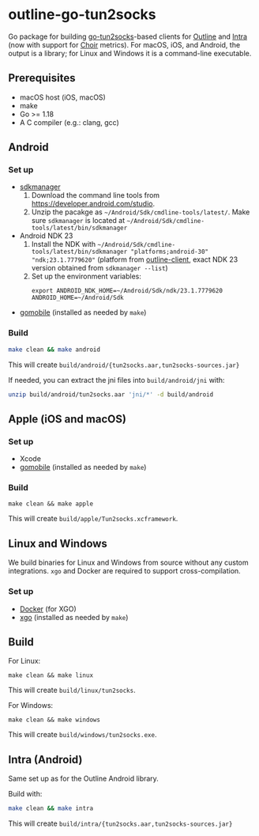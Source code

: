 # outline-go-tun2socks

Go package for building [go-tun2socks](https://github.com/eycorsican/go-tun2socks)-based clients for [Outline](https://getoutline.org) and [Intra](https://getintra.org) (now with support for [Choir](https://github.com/Jigsaw-Code/choir) metrics).  For macOS, iOS, and Android, the output is a library; for Linux and Windows it is a command-line executable.

## Prerequisites

- macOS host (iOS, macOS)
- make
- Go >= 1.18
- A C compiler (e.g.: clang, gcc)

## Android

### Set up

- [sdkmanager](https://developer.android.com/studio/command-line/sdkmanager)
  1. Download the command line tools from https://developer.android.com/studio.
  1. Unzip the pacakge as `~/Android/Sdk/cmdline-tools/latest/`. Make sure `sdkmanager` is located at `~/Android/Sdk/cmdline-tools/latest/bin/sdkmanager`
- Android NDK 23
  1. Install the NDK with `~/Android/Sdk/cmdline-tools/latest/bin/sdkmanager "platforms;android-30" "ndk;23.1.7779620"` (platform from [outline-client](https://github.com/Jigsaw-Code/outline-client#building-the-android-app), exact NDK 23 version obtained from `sdkmanager --list`)
  1. Set up the environment variables:
     ```
     export ANDROID_NDK_HOME=~/Android/Sdk/ndk/23.1.7779620 ANDROID_HOME=~/Android/Sdk
     ```
- [gomobile](https://pkg.go.dev/golang.org/x/mobile/cmd/gobind) (installed as needed by `make`)

### Build

```bash
make clean && make android
```
This will create `build/android/{tun2socks.aar,tun2socks-sources.jar}`

If needed, you can extract the jni files into `build/android/jni` with:
```bash
unzip build/android/tun2socks.aar 'jni/*' -d build/android
```

## Apple (iOS and macOS)

### Set up

- Xcode
- [gomobile](https://pkg.go.dev/golang.org/x/mobile/cmd/gobind) (installed as needed by `make`)


### Build
```
make clean && make apple
```
This will create `build/apple/Tun2socks.xcframework`.

## Linux and Windows

We build binaries for Linux and Windows from source without any custom integrations. `xgo` and Docker are required to support cross-compilation.

### Set up

- [Docker](https://docs.docker.com/get-docker/) (for XGO)
- [xgo](https://github.com/techknowlogick/xgo) (installed as needed by `make`)

## Build

For Linux:
```
make clean && make linux
```
This will create `build/linux/tun2socks`.

For Windows:
```
make clean && make windows
```
This will create `build/windows/tun2socks.exe`.

## Intra (Android)

Same set up as for the Outline Android library.

Build with:

```bash
make clean && make intra
```
This will create `build/intra/{tun2socks.aar,tun2socks-sources.jar}`
